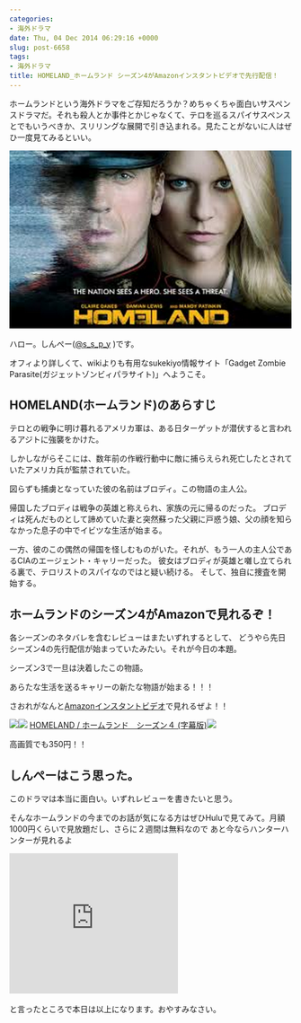 ```yaml
---
categories:
- 海外ドラマ
date: Thu, 04 Dec 2014 06:29:16 +0000
slug: post-6658
tags:
- 海外ドラマ
title: HOMELAND_ホームランド シーズン4がAmazonインスタントビデオで先行配信！
---
```


ホームランドという海外ドラマをご存知だろうか？めちゃくちゃ面白いサスペンスドラマだ。それも殺人とか事件とかじゃなくて、テロを巡るスパイサスペンスとでもいうべきか、スリリングな展開で引き込まれる。見たことがないに人はぜひ一度見てみるといい。<!--more--><!--more-->


![](images/homeland.png)

ハロー。しんぺー(<a href="https://twitter.com/s_s_p_y" target="_blank">@s_s_p_y</a> )です。

オフィより詳しくて、wikiよりも有用なsukekiyo情報サイト「Gadget Zombie Parasite(ガジェットゾンビィパラサイト)」へようこそ。


<h2>HOMELAND(ホームランド)のあらすじ</h2>

テロとの戦争に明け暮れるアメリカ軍は、ある日ターゲットが潜伏すると言われるアジトに強襲をかけた。

しかしながらそこには、数年前の作戦行動中に敵に捕らえられ死亡したとされていたアメリカ兵が監禁されていた。

図らずも捕虜となっていた彼の名前はブロディ。この物語の主人公。

帰国したブロディは戦争の英雄と称えられ、家族の元に帰るのだった。
ブロディは死んだものとして諦めていた妻と突然蘇った父親に戸惑う娘、父の顔を知らなかった息子の中でイビツな生活が始まる。

一方、彼のこの偶然の帰国を怪しむものがいた。それが、もう一人の主人公であるCIAのエージェント・キャリーだった。
彼女はブロディが英雄と囃し立てられる裏で、テロリストのスパイなのではと疑い続ける。
そして、独自に捜査を開始する。


<h2>ホームランドのシーズン4がAmazonで見れるぞ！</h2>

各シーズンのネタバレを含むレビューはまたいずれするとして、
どうやら先日シーズン4の先行配信が始まっていたみたい。それが今日の本題。

シーズン3で一旦は決着したこの物語。

あらたな生活を送るキャリーの新たな物語が始まる！！！


さおれがなんと<a href="http://www.amazon.co.jp/l/3338441051?pf_rd_p=186617069&pf_rd_s=ilm&pf_rd_t=1401&pf_rd_i=3077704916&pf_rd_m=AN1VRQENFRJN5&pf_rd_r=15299S5JZGE6WZJPYHR0">Amazonインスタントビデオ</a>で見れるぜよ！！

<a href="http://www.amazon.co.jp/gp/product/B00PVJ7LUW/ref=as_li_ss_il?ie=UTF8&camp=247&creative=7399&creativeASIN=B00PVJ7LUW&linkCode=as2&tag=warawareotoko-22">![](images/q?_encoding=UTF8&ASIN=B00PVJ7LUW&Format=_SL250_&ID=AsinImage&MarketPlace=JP&ServiceVersion=20070822&WS=1&tag=warawareotoko-22)</a>![](images/ir?t=warawareotoko-22&l=as2&o=9&a=B00PVJ7LUW)
<a href="http://www.amazon.co.jp/gp/product/B00PVJ7LUW/ref=as_li_ss_tl?ie=UTF8&camp=247&creative=7399&creativeASIN=B00PVJ7LUW&linkCode=as2&tag=warawareotoko-22">HOMELAND / ホームランド　シーズン４ (字幕版)</a>![](images/ir?t=warawareotoko-22&l=as2&o=9&a=B00PVJ7LUW)


高画質でも350円！！


<h2>しんぺーはこう思った。</h2>
このドラマは本当に面白い。いずれレビューを書きたいと思う。

そんなホームランドの今までのお話が気になる方はぜひHuluで見てみて。月額1000円くらいで見放題だし、さらに２週間は無料なので
あと今ならハンターハンターが見れるよ

<iframe frameborder="0" allowtransparency="true" height="250" width="300" marginheight="0" scrolling="no" src="http://ad.jp.ap.valuecommerce.com/servlet/htmlbanner?sid=3041033&pid=883150364" marginwidth="0"><script language="javascript" src="http://ad.jp.ap.valuecommerce.com/servlet/jsbanner?sid=3041033&pid=883150364"></script><noscript><a href="http://ck.jp.ap.valuecommerce.com/servlet/referral?sid=3041033&pid=883150364" target="_blank" >![](images/gifbanner?sid=3041033&pid=883150364)</a></noscript></iframe>


と言ったところで本日は以上になります。おやすみなさい。